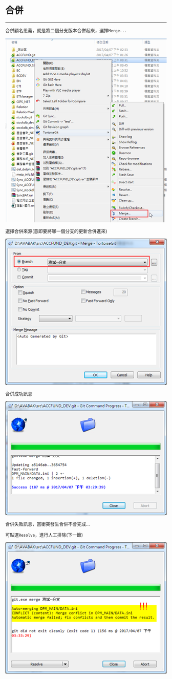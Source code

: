 # 合併

---

合併顧名思義，就是將二個分支版本合併起來，選擇`Merge...`

![](/assets/merge-1)

選擇合併來源\(意即要將哪一個分支的更新合併進來\)

![](/assets/merge-2.png)

合併成功訊息

![](/assets/merge-04.png)

合併失敗訊息，當衝突發生合併不會完成...

可點選`Resolve`，進行人工排除\(下一節\)

![](/assets/merge-5.png)



